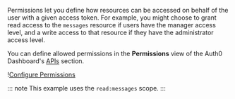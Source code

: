Permissions let you define how resources can be accessed on behalf of the user with a given access token. For example, you might choose to grant read access to the `messages` resource if users have the manager access level, and a write access to that resource if they have the administrator access level.

You can define allowed permissions in the **Permissions** view of the Auth0 Dashboard's <a href="$manage_url/#/apis" target="_blank">APIs</a> section.

!<a href="/media/articles/server-apis/configure-permissions.png" target="_blank">Configure Permissions</a>

::: note
This example uses the `read:messages` scope.
:::
